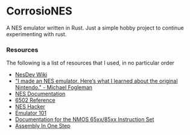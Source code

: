 # CorrosioNES

A NES emulator written in Rust. Just a simple hobby project to continue experimenting with rust.

### Resources
The following is a list of resources that I used, in no particular order
* [NesDev Wiki](http://wiki.nesdev.com/w/index.php/Nesdev_Wiki)
* ["I made an NES emulator. Here’s what I learned about the original Nintendo." - Michael Fogleman](https://medium.com/@fogleman/i-made-an-nes-emulator-here-s-what-i-learned-about-the-original-nintendo-2e078c9b28fe)
* [NES Documentation](http://nesdev.com/NESDoc.pdf)
* [6502 Reference](http://obelisk.me.uk/6502/reference.html)
* [NES Hacker](http://www.thealmightyguru.com/Games/Hacking/Wiki/index.php/)
* [Emulator 101](http://www.emulator101.com/6502-addressing-modes.html)
* [Documentation for the NMOS 65xx/85xx Instruction Set](http://nesdev.com/6502_cpu.txt)
* [Assembly In One Step](https://www.dwheeler.com/6502/oneelkruns/asm1step.html)
